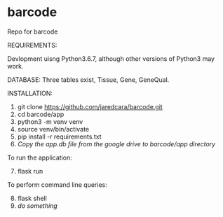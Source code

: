 # barcode
Repo for barcode

REQUIREMENTS:

Devlopment uisng Python3.6.7, although other versions of Python3 may work.

DATABASE:
Three tables exist, Tissue, Gene, GeneQual.

INSTALLATION:
1. git clone https://github.com/jaredcara/barcode.git
2. cd barcode/app
3. python3 -m venv venv
4. source venv/bin/activate
5. pip install -r requirements.txt
6. *Copy the app.db file from the google drive to barcode/app directory*

To run the application:

7. flask run

To perform command line queries:

8. flask shell 
9. *do something*

